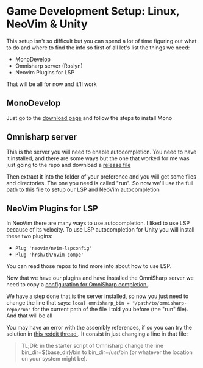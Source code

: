 # Game Development Setup: Linux, NeoVim & Unity

This setup isn't so difficult but you can spend a lot of time figuring out what to do and where to find the info so first of all let's list the things we need:

- MonoDevelop
- Omnisharp server (Roslyn)
- Neovim Plugins for LSP

That will be all for now and it'll work

## MonoDevelop

Just go to the [download page](https://www.mono-project.com/download/stable/#download-lin) and follow the steps to install Mono

## Omnisharp server

This is the server you will need to enable autocompletion. You need to have it installed, and there are some ways but the one that worked for me was just going to the repo and download a [ release file ](https://github.com/OmniSharp/omnisharp-roslyn/releases)

Then extract it into the folder of your preference and you will get some files and directories. The one you need is called "run". So now we'll use the full path to this file to setup our LSP and NeoVim autocompletion

## NeoVim Plugins for LSP

In NeoVim there are many ways to use autocompletion. I liked to use LSP because of its velocity. To use LSP autocompletion for Unity
you will install these two plugins:

- `Plug 'neovim/nvim-lspconfig'`
- `Plug 'hrsh7th/nvim-compe'` 

You can read those repos to find more info about how to use LSP.

Now that we have our plugins and have installed the OmniSharp server we need to copy a [ configuration for OmniSharp completion ](https://github.com/neovim/nvim-lspconfig/blob/master/CONFIG.md#omnisharp).

We have a step done that is the server installed, so now you just need to change the line that says: `local omnisharp_bin = "/path/to/omnisharp-repo/run"` for the current path of the file I told you before (the "run" file). And that will be all

You may have an error with the assembly references, if so you can try the solution in [ this reddit thread ](https://www.reddit.com/r/neovim/comments/jq1cbr/neovimlsp_omnisharpvim_c_what_am_i_doing_wrong/). It consist in just changing a line in that file:

>TL;DR: in the starter script of Omnisharp change the line bin_dir=${base_dir}/bin to bin_dir=/usr/bin (or whatever the location on your system might be).

